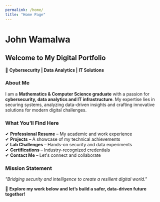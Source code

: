 ```yaml
---
permalink: /home/
title: "Home Page"
---
```


# John Wamalwa

## Welcome to My Digital Portfolio  
🚀 **Cybersecurity | Data Analytics | IT Solutions**  

### About Me  
I am a **Mathematics & Computer Science graduate** with a passion for **cybersecurity, data analytics and IT infrastructure**. My expertise lies in securing systems, analyzing data-driven insights and crafting innovative solutions for modern digital challenges.  

### What You’ll Find Here  
✔ **Professional Resume** – My academic and work experience  
✔ **Projects** – A showcase of my technical achievements  
✔ **Lab Challenges** – Hands-on security and data experiments  
✔ **Certifications** – Industry-recognized credentials  
✔ **Contact Me** – Let's connect and collaborate  

### Mission Statement  
*"Bridging security and intelligence to create a resilient digital world."*  

👀 **Explore my work below and let’s build a safer, data-driven future together!**  
